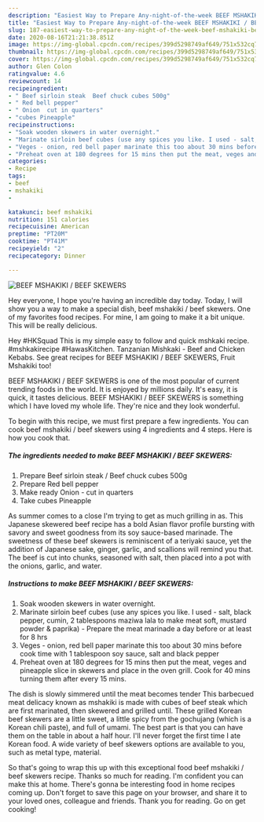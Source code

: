 ```yaml
---
description: "Easiest Way to Prepare Any-night-of-the-week BEEF MSHAKIKI / BEEF SKEWERS"
title: "Easiest Way to Prepare Any-night-of-the-week BEEF MSHAKIKI / BEEF SKEWERS"
slug: 187-easiest-way-to-prepare-any-night-of-the-week-beef-mshakiki-beef-skewers
date: 2020-08-16T21:21:38.851Z
image: https://img-global.cpcdn.com/recipes/399d5298749af649/751x532cq70/beef-mshakiki-beef-skewers-recipe-main-photo.jpg
thumbnail: https://img-global.cpcdn.com/recipes/399d5298749af649/751x532cq70/beef-mshakiki-beef-skewers-recipe-main-photo.jpg
cover: https://img-global.cpcdn.com/recipes/399d5298749af649/751x532cq70/beef-mshakiki-beef-skewers-recipe-main-photo.jpg
author: Glen Colon
ratingvalue: 4.6
reviewcount: 14
recipeingredient:
- " Beef sirloin steak  Beef chuck cubes 500g"
- " Red bell pepper"
- " Onion  cut in quarters"
- "cubes Pineapple"
recipeinstructions:
- "Soak wooden skewers in water overnight."
- "Marinate sirloin beef cubes (use any spices you like. I used - salt, black pepper, cumin, 2 tablespoons maziwa lala to make meat soft, mustard powder &amp; paprika)  Prepare the meat marinade a day before or at least for 8 hrs"
- "Veges - onion, red bell paper marinate this too about 30 mins before cook time with 1 tablespoon soy sauce, salt and black pepper"
- "Preheat oven at 180 degrees for 15 mins then put the meat, veges and pineapple slice in skewers and place in the oven grill. Cook for 40 mins turning them after every 15 mins."
categories:
- Recipe
tags:
- beef
- mshakiki
- 

katakunci: beef mshakiki  
nutrition: 151 calories
recipecuisine: American
preptime: "PT20M"
cooktime: "PT41M"
recipeyield: "2"
recipecategory: Dinner

---
```



![BEEF MSHAKIKI / BEEF SKEWERS](https://img-global.cpcdn.com/recipes/399d5298749af649/751x532cq70/beef-mshakiki-beef-skewers-recipe-main-photo.jpg)

Hey everyone, I hope you're having an incredible day today. Today, I will show you a way to make a special dish, beef mshakiki / beef skewers. One of my favorites food recipes. For mine, I am going to make it a bit unique. This will be really delicious.

Hey #HKSquad This is my simple easy to follow and quick mshkaki recipe. #mshkakirecipe #HawasKitchen. Tanzanian Mishkaki - Beef and Chicken Kebabs. See great recipes for BEEF MSHAKIKI / BEEF SKEWERS, Fruit Mshakiki too!

BEEF MSHAKIKI / BEEF SKEWERS is one of the most popular of current trending foods in the world. It is enjoyed by millions daily. It's easy, it is quick, it tastes delicious. BEEF MSHAKIKI / BEEF SKEWERS is something which I have loved my whole life. They're nice and they look wonderful.


To begin with this recipe, we must first prepare a few ingredients. You can cook beef mshakiki / beef skewers using 4 ingredients and 4 steps. Here is how you cook that.

<!--inarticleads1-->

##### The ingredients needed to make BEEF MSHAKIKI / BEEF SKEWERS:

1. Prepare  Beef sirloin steak / Beef chuck cubes 500g
1. Prepare  Red bell pepper
1. Make ready  Onion - cut in quarters
1. Take cubes Pineapple


As summer comes to a close I&#39;m trying to get as much grilling in as. This Japanese skewered beef recipe has a bold Asian flavor profile bursting with savory and sweet goodness from its soy sauce-based marinade. The sweetness of these beef skewers is reminiscent of a teriyaki sauce, yet the addition of Japanese sake, ginger, garlic, and scallions will remind you that. The beef is cut into chunks, seasoned with salt, then placed into a pot with the onions, garlic, and water. 

<!--inarticleads2-->

##### Instructions to make BEEF MSHAKIKI / BEEF SKEWERS:

1. Soak wooden skewers in water overnight.
1. Marinate sirloin beef cubes (use any spices you like. I used - salt, black pepper, cumin, 2 tablespoons maziwa lala to make meat soft, mustard powder &amp; paprika)  - Prepare the meat marinade a day before or at least for 8 hrs
1. Veges - onion, red bell paper marinate this too about 30 mins before cook time with 1 tablespoon soy sauce, salt and black pepper
1. Preheat oven at 180 degrees for 15 mins then put the meat, veges and pineapple slice in skewers and place in the oven grill. Cook for 40 mins turning them after every 15 mins.


The dish is slowly simmered until the meat becomes tender This barbecued meat delicacy known as mshakiki is made with cubes of beef steak which are first marinated, then skewered and grilled until. These grilled Korean beef skewers are a little sweet, a little spicy from the gochujang (which is a Korean chili paste), and full of umami. The best part is that you can have them on the table in about a half hour. I&#39;ll never forget the first time I ate Korean food. A wide variety of beef skewers options are available to you, such as metal type, material. 

So that's going to wrap this up with this exceptional food beef mshakiki / beef skewers recipe. Thanks so much for reading. I'm confident you can make this at home. There's gonna be interesting food in home recipes coming up. Don't forget to save this page on your browser, and share it to your loved ones, colleague and friends. Thank you for reading. Go on get cooking!

